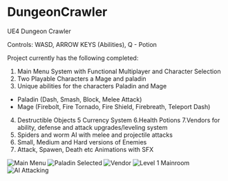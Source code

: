 # DungeonCrawler
UE4 Dungeon Crawler


Controls: WASD, ARROW KEYS (Abilities), Q - Potion


Project currently has the following completed:


1. Main Menu System with Functional Multiplayer and Character Selection
2. Two Playable Characters a Mage and paladin
3. Unique abilities for the characters Paladin and Mage
- Paladin (Dash, Smash, Block, Melee Attack)
- Mage (Firebolt, Fire Tornado, Fire Shield, Firebreath, Teleport Dash)
4. Destructible Objects
5 Currency System
6.Health Potions
7.Vendors for ability, defense and attack upgrades/leveling system
8. Spiders and worm AI with melee and projectile attacks
9. Small, Medium and Hard versions of Enemies
10. Attack, Spawen, Death etc Animations with SFX

![Main Menu](https://user-images.githubusercontent.com/1705367/161155331-18b19301-ba86-4fd7-a20a-710076815d50.PNG)
![Paladin Selected](https://user-images.githubusercontent.com/1705367/161155352-4b94f3e7-6975-48ee-87c7-8342aace977d.png)
![Vendor](https://user-images.githubusercontent.com/1705367/161155727-4371f029-e2e9-46c7-9206-877daf89fb82.png)
![Level 1 Mainroom](https://user-images.githubusercontent.com/1705367/161155732-2127508a-69ff-4d23-a521-be69fb7beb6b.png)
![AI Attacking](https://user-images.githubusercontent.com/1705367/161155740-95d5eb2f-d97a-42d7-8de8-824ba4ba024b.png)
